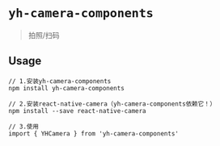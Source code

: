 # `yh-camera-components`

> 拍照/扫码

## Usage

```
// 1.安装yh-camera-components
npm install yh-camera-components

// 2.安装react-native-camera（yh-camera-components依赖它！）
npm install --save react-native-camera

// 3.使用
import { YHCamera } from 'yh-camera-components'
```
